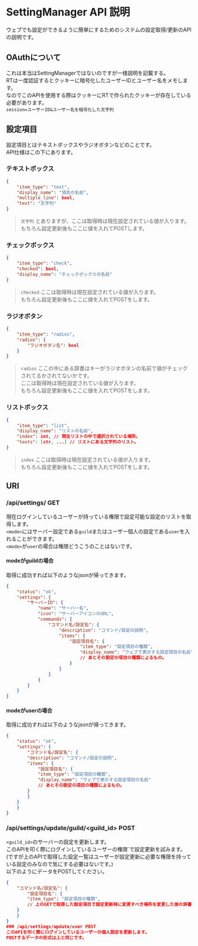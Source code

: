# SettingManager API 説明
ウェブでも設定ができるように簡単にするためのシステムの設定取得/更新のAPIの説明です。

## OAuthについて
これは本当はSettingManagerではないのですが一様説明を記載する。  
RTは一度認証するとクッキーに暗号化したユーザーIDとユーザー名をメモします。  
なのでこのAPIを使用する際はクッキーにRTで作られたクッキーが存在している必要があります。  
`session=ユーザーID&ユーザー名を暗号化した文字列`

## 設定項目
設定項目とはテキストボックスやラジオボタンなどのことです。  
API仕様はこの下にあります。
### テキストボックス
```json
{
    "item_type": "text",
    "display_name": "項目の名前",
    "multiple_line": bool,
    "text": "文字列"
}
```
> `文字列`
とありますが、ここは取得時は現在設定されている値が入ります。  
もちろん設定更新後もここに値を入れてPOSTします。
### チェックボックス
```json
{
    "item_type": "check",
    "checked": bool,
    "display_name": "チェックボックスの名前"
}
```
> `checked`
ここは取得時は現在設定されている値が入ります。  
もちろん設定更新後もここに値を入れてPOSTをします。
### ラジオボタン
```json
{
    "item_type": "radios",
    "radios": {
        "ラジオボタン名": bool
    }
}
```
> `radios`
ここの中にある辞書はキーがラジオボタンの名前で値がチェックされてるかされてないかです。  
ここは取得時は現在設定されている値が入ります。  
もちろん設定更新後もここに値を入れてPOSTをします。
### リストボックス
```json
{
    "item_type": "list",
    "display_name": "リストの名前",
    "index": int, // 現在リストの中で選択されている場所。
    "texts": [str, ...] // リストにある文字列のリスト。
}
```
> `index`
ここは取得時は現在設定されている値が入ります。  
もちろん設定更新後もここに値を入れてPOSTをします。

## URI
### /api/settings/<mode> GET
現在ログインしているユーザーが持っている権限で設定可能な設定のリストを取得します。  
`<mode>`にはサーバー設定である`guild`またはユーザー個人の設定である`user`を入れることができます。  
`<mode>`が`user`の場合は権限どうこうのことはないです。
#### modeがguildの場合
取得に成功すれば以下のようなjsonが帰ってきます。
```json
{
    "status": "ok",
    "settings": {
        "サーバーID": {
            "name": "サーバー名",
            "icon": "サーバーアイコンのURL",
            "commands": {
                "コマンド名/設定名": {
                    "description": "コマンド/設定の説明",
                    "items": {
                        "設定項目名": {
                            "item_type": "設定項目の種類",
                            "display_name": "ウェブで表示する設定項目の名前"
                            // あとその設定の項目の種類によるもの。
                        }
                    }
                }
            }
        }
    }
}
```
#### modeがuserの場合
取得に成功すれば以下のようなjsonが帰ってきます。
```json
{
    "status": "ok",
    "settings": {
        "コマンド名/設定名": {
	    "description": "コマンド/設定の説明",
	    "items": {
	        "設定項目名": {
		    "item_type": "設定項目の種類",
		    "display_name": "ウェブで表示する設定項目の名前"
		    // あとその設定の項目の種類によるもの。
		}
	    }
	}
    }
}
```

### /api/settings/update/guild/<guild_id> POST
`<guild_id>`のサーバーの設定を更新します。  
このAPIを叩く際にログインしているユーザーの権限`で設定更新を試みます。  
(ですが上のAPIで取得した設定一覧はユーザーが設定更新に必要な権限を持っている設定のみなので気にする必要はないです。)  
以下のようにデータをPOSTしてください。
```json
{
    "コマンド名/設定名": {
        "設定項目名": {
	    "item_type": "設定項目の種類",
	    // 上のGETで取得した設定項目で設定更新時に変更すべき場所を変更した後の辞書をここに入れればいい。
	}
    }
}
### /api/settings/update/user POST
このAPIを叩く際にログインしているユーザーの個人設定を更新します。  
POSTするデータの形式は上と同じです。